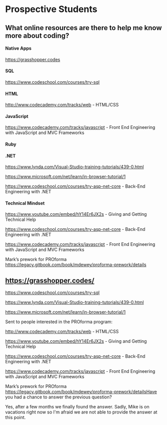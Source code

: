 # Prospective Students

## What online resources are there to help me know more about coding?

#### Native Apps

https://grasshopper.codes



#### SQL

https://www.codeschool.com/courses/try-sql

#### HTML



http://www.codecademy.com/tracks/web - HTML/CSS

#### JavaScript

 https://www.codecademy.com/tracks/javascript - Front End Engineering with JavaScript and MVC Frameworks

#### Ruby 

#### .NET

https://www.lynda.com/Visual-Studio-training-tutorials/439-0.html

https://www.microsoft.com/net/learn/in-browser-tutorial/1

 https://www.codeschool.com/courses/try-asp-net-core - Back-End Engineering with .NET

#### Technical Mindset

https://www.youtube.com/embed/hY14Er6JX2s - Giving and Getting Technical Help

https://www.codeschool.com/courses/try-asp-net-core - Back-End Engineering with .NET

https://www.codecademy.com/tracks/javascript - Front End Engineering with JavaScript and MVC Frameworks



Mark’s prework  for PROforma https://legacy.gitbook.com/book/mdewey/proforma-prework/details

## 

## https://grasshopper.codes/



https://www.codeschool.com/courses/try-sql



https://www.lynda.com/Visual-Studio-training-tutorials/439-0.html



https://www.microsoft.com/net/learn/in-browser-tutorial/1



Sent to people interested in the PROforma program:

http://www.codecademy.com/tracks/web - HTML/CSS

https://www.youtube.com/embed/hY14Er6JX2s - Giving and Getting Technical Help

https://www.codeschool.com/courses/try-asp-net-core - Back-End Engineering with .NET

https://www.codecademy.com/tracks/javascript - Front End Engineering with JavaScript and MVC Frameworks



Mark’s prework  for PROforma https://legacy.gitbook.com/book/mdewey/proforma-prework/detailsHave you had a chance to answer the previous question?

Yes, after a few months we finally found the answer. Sadly, Mike is on vacations right now so I'm afraid we are not able to provide the answer at this point.



